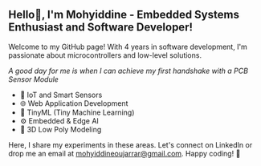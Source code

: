 ## Hello👋, I'm Mohyiddine - Embedded Systems Enthusiast and Software Developer!
Welcome to my GitHub page! With 4 years in software development, I'm passionate about microcontrollers and low-level solutions.

*A good day for me is when I can achieve my first handshake with a PCB Sensor Module*

- 🔌 IoT and Smart Sensors
- 🌐 Web Application Development
- 🧠 TinyML (Tiny Machine Learning)
- ⚙️ Embedded & Edge AI
- 🎲 3D Low Poly Modeling
  
Here, I share my experiments in these areas. Let's connect on LinkedIn or drop me an email at mohyiddineoujarrar@gmail.com. Happy coding! 🚀
